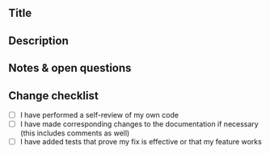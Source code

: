 ## Title
<!---
The title of the PR will be the commit message of the merge commit, so please make sure it is descriptive enough.
We utilize the Conventional Commits specification for our commit messages. See <https://www.conventionalcommits.org/en/v1.0.0/#specification> for more information.
The commit tag types can be of one of the following: feat, fix, deps, refactor, chore, docs. See <https://github.com/libp2p/js-libp2p/blob/master/.github/workflows/main.yml#L235-L242>

The title must also be less than 72 characters long or it will fail the Semantic PR check. See <https://github.com/libp2p/js-libp2p/blob/master/.github/workflows/semantic-pull-request.yml>

--->

## Description

<!--
Please write a summary of your changes and why you made them.
Please include any relevant issues in here, for example:

Related https://github.com/libp2p/js-libp2p/issues/ABCD.
Fixes https://github.com/libp2p/js-libp2p/issues/XYZ.
-->

## Notes & open questions

<!--
Any notes, remarks or open questions you have to make about the PR which don't need to go into the final commit message.
-->

## Change checklist

- [ ] I have performed a self-review of my own code
- [ ] I have made corresponding changes to the documentation if necessary (this includes comments as well)
- [ ] I have added tests that prove my fix is effective or that my feature works
